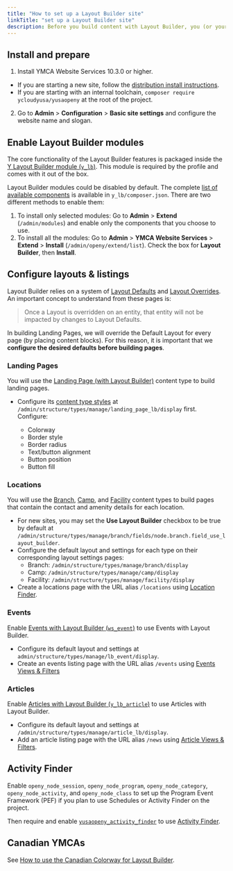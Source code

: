 ```yaml
---
title: "How to set up a Layout Builder site"
linkTitle: "set up a Layout Builder site"
description: Before you build content with Layout Builder, you (or your development partner) must install and configure your site.
---
```


## Install and prepare

1. Install YMCA Website Services 10.3.0 or higher.
  - If you are starting a new site, follow the [distribution install instructions](https://github.com/YCloudYUSA/yusaopeny#installation).
  - If you are starting with an internal toolchain, `composer require ycloudyusa/yusaopeny` at the root of the project.
2. Go to **Admin** > **Configuration** > **Basic site settings** and configure the website name and slogan.

## Enable Layout Builder modules

The core functionality of the Layout Builder features is packaged inside the [Y Layout Builder module (`y_lb`)](https://github.com/YCloudYUSA/y_lb). This module is required by the profile and comes with it out of the box.

Layout Builder modules could be disabled by default. The complete [list of available components](https://github.com/YCloudYUSA/y_lb/blob/main/composer.json#L16) is available in `y_lb/composer.json`. There are two different methods to enable them:

1. To install only selected modules: Go to **Admin** > **Extend** (`/admin/modules`) and enable only the components that you choose to use.
2. To install all the modules: Go to **Admin** > **YMCA Website Services** > **Extend** > **Install** (`/admin/openy/extend/list`). Check the box for **Layout Builder**, then **Install**.

## Configure layouts & listings

Layout Builder relies on a system of [Layout Defaults](https://www.drupal.org/docs/8/core/modules/layout-builder/creating-layout-defaults) and [Layout Overrides](https://www.drupal.org/docs/8/core/modules/layout-builder/creating-layout-overrides). An important concept to understand from these pages is:

> Once a Layout is overridden on an entity, that entity will not be impacted by changes to Layout Defaults.

In building Landing Pages, we will override the Default Layout for every page (by placing content blocks). For this reason, it is important that we **configure the desired defaults before building pages**.

### Landing Pages

You will use the [Landing Page (with Layout Builder)](../../user-documentation/content-types/lb-landing-page) content type to build landing pages.

- Configure its [content type styles](../../user-documentation/layout-builder/advanced-options/#content-type-styles) at `/admin/structure/types/manage/landing_page_lb/display` first. Configure:

  - Colorway
  - Border style
  - Border radius
  - Text/button alignment
  - Button position
  - Button fill

### Locations

You will use the [Branch](../../user-documentation/content-types/branch), [Camp](../../user-documentation/content-types/camp), and [Facility](../../user-documentation/content-types/facility) content types to build pages that contain the contact and amenity details for each location.

- For new sites, you may set the **Use Layout Builder** checkbox to be true by default at `/admin/structure/types/manage/branch/fields/node.branch.field_use_layout_builder`.
- Configure the default layout and settings for each type on their corresponding layout settings pages:
  - Branch: `/admin/structure/types/manage/branch/display`
  - Camp: `/admin/structure/types/manage/camp/display`
  - Facility: `/admin/structure/types/manage/facility/display`
- Create a locations page with the URL alias `/locations` using [Location Finder](../../user-documentation/layout-builder/location-finder).

### Events

Enable [Events with Layout Builder (`ws_event`)](https://www.drupal.org/project/ws_event) to use Events with Layout Builder.

- Configure its default layout and settings at `admin/structure/types/manage/lb_event/display`.
- Create an events listing page with the URL alias `/events` using [Events Views & Filters](../../user-documentation/layout-builder/event-views)

### Articles

Enable [Articles with Layout Builder (`y_lb_article`)](https://www.drupal.org/project/y_lb_article) to use Articles with Layout Builder.

- Configure its default layout and settings at `/admin/structure/types/manage/article_lb/display`.
- Add an article listing page with the URL alias `/news` using [Article Views & Filters](../../user-documentation/layout-builder/article-views).

## Activity Finder

Enable `openy_node_session`, `openy_node_program`, `openy_node_category`, `openy_node_activity`, and `openy_node_class` to set up the Program Event Framework (PEF) if you plan to use Schedules or Activity Finder on the project.

Then require and enable [`yusaopeny_activity_finder`](https://github.com/YCloudYUSA/yusaopeny_activity_finder) to use [Activity Finder](../../user-documentation/schedules/activity-finder).

## Canadian YMCAs

See [How to use the Canadian Colorway for Layout Builder](../canada).
